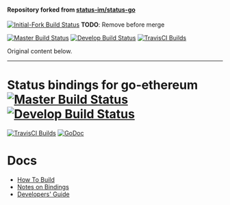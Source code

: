 #### Repository forked from [status-im/status-go](https://github.com/status-im/status-go)

[![Initial-Fork Build Status](https://img.shields.io/travis/AlgebraixData/status-go/initial-fork.svg?label=build/initial-fork)](https://travis-ci.org/AlgebraixData/status-go/tree/initial-fork)
**TODO**: Remove before merge

[![Master Build Status](https://img.shields.io/travis/AlgebraixData/status-go/master.svg?label=build/master)](https://github.com/AlgebraixData/status-go/tree/master)
[![Develop Build Status](https://img.shields.io/travis/AlgebraixData/status-go/develop.svg?label=build/develop)](https://github.com/AlgebraixData/status-go/tree/develop)
[![TravisCI Builds](https://img.shields.io/badge/TravisCI-URL-yellowgreen.svg?link=https://travis-ci.org/AlgebraixData/status-go)](https://travis-ci.org/AlgebraixData/status-go)

Original content below.

----

# Status bindings for go-ethereum [![Master Build Status](https://img.shields.io/travis/status-im/status-go/master.svg?label=build/master)](https://github.com/status-im/status-go/tree/master) [![Develop Build Status](https://img.shields.io/travis/status-im/status-go/develop.svg?label=build/develop)](https://github.com/status-im/status-go/tree/develop)

[![TravisCI Builds](https://img.shields.io/badge/TravisCI-URL-yellowgreen.svg?link=https://travis-ci.org/status-im/status-go)](https://travis-ci.org/status-im/status-go)
[![GoDoc](https://godoc.org/github.com/status-im/status-go?status.svg)](https://godoc.org/github.com/status-im/status-go)




# Docs

- [How To Build](https://github.com/status-im/status-go/wiki/Build-Process-Explained)
- [Notes on Bindings](https://github.com/status-im/status-go/wiki/Notes-on-Bindings)
- [Developers' Guide](https://github.com/status-im/status-react/wiki/Developers'-Guide)
